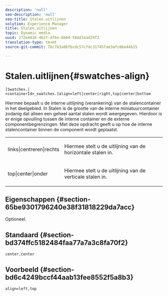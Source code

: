 ```yaml
---
description: 'null'
seo-description: 'null'
seo-title: Stalen.uitlijnen
solution: Experience Manager
title: Stalen.uitlijnen
topic: Dynamic media
uuid: 272e4416-4b2f-4f6e-bb04-584d3aad29f2
translation-type: tm+mt
source-git-commit: 7bc7b3a86fbcdc57cfdc31745fae3afc06e44b15

---
```



# Stalen.uitlijnen{#swatches-align}

`[Swatches.|<containerId>_swatches.]align=left|center|right,top|center|bottom`

Hiermee bepaalt u de interne uitlijning (verankering) van de stalencontainer in het deelgebied. In Stalen is de grootte van de interne miniatuurcontainer zodanig dat alleen een geheel aantal stalen wordt weergegeven. Hierdoor is er enige opvulling tussen de interne container en de externe componentbegrenzingen. Met deze opdracht geeft u op hoe de interne stalencontainer binnen de component wordt geplaatst.

<table id="table_58D88FF5F83A4ABA928695B5AFF97354"> 
 <tbody> 
  <tr> 
   <td> <p> <span class="codeph"> links|centreren|rechts</span> </p> </td> 
   <td> <p> Hiermee stelt u de uitlijning van de horizontale stalen in. </p> </td> 
  </tr> 
  <tr> 
   <td> <p><span class="codeph"> top|center|onder</span> </p> </td> 
   <td> <p> Hiermee stelt u de uitlijning van de verticale stalen in. </p> </td> 
  </tr> 
 </tbody> 
</table>

## Eigenschappen {#section-65be9301796240e38f31818229da7acc}

Optioneel.

## Standaard {#section-bd374ffc5182484faa77a7a3c8fa70f2}

`center,center`

## Voorbeeld {#section-bd6c4249bccf44aab13fee8552f5a8b3}

`align=left,top`
